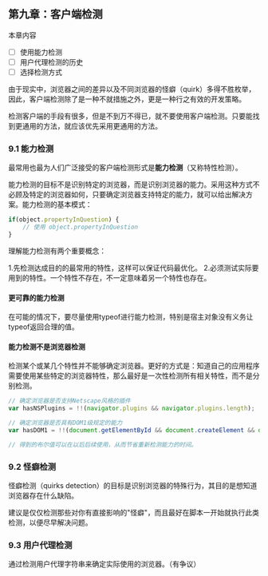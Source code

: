 ## 第九章：客户端检测

本章内容

- [ ] 使用能力检测
- [ ] 用户代理检测的历史
- [ ] 选择检测方式

由于现实中，浏览器之间的差异以及不同浏览器的怪癖（quirk）多得不胜枚举，因此，客户端检测除了是一种不就措施之外，更是一种行之有效的开发策略。

检测客户端的手段有很多，但是不到万不得已，就不要使用客户端检测。只要能找到更通用的方法，就应该优先采用更通用的方法。

### 9.1 能力检测

最常用也最为人们广泛接受的客户端检测形式是**能力检测**（又称特性检测）。

能力检测的目标不是识别特定的浏览器，而是识别浏览器的能力。采用这种方式不必顾及特定的浏览器如何，只要确定浏览器支持特定的能力，就可以给出解决方案。能力检测的基本模式：

````js
if(object.propertyInQuestion) {
	// 使用 object.propertyInQuestion
}
````

理解能力检测有两个重要概念：

1.先检测达成目的的最常用的特性，这样可以保证代码最优化。
2.必须测试实际要用到的特性。一个特性不存在，不一定意味着另一个特性也存在。

#### 更可靠的能力检测

在可能的情况下，要尽量使用typeof进行能力检测，特别是宿主对象没有义务让typeof返回合理的值。

#### 能力检测不是浏览器检测

检测某个或某几个特性并不能够确定浏览器。更好的方式是：知道自己的应用程序需要使用某些特定的浏览器特性，那么最好是一次性检测所有相关特性，而不是分别检测。

````js
// 确定浏览器是否支持Netscape风格的插件
var hasNSPlugins = !!(navigator.plugins && navigator.plugins.length);

// 确定浏览器是否具有DOM1级规定的能力
var hasDOM1 = !!(document.getElementById && document.createElement && document.getElementsByTagName);

// 得到的布尔值可以在以后后续使用，从而节省重新检测能力的时间。
````

### 9.2 怪癖检测

怪癖检测（quirks detection）的目标是识别浏览器的特殊行为，其目的是想知道浏览器存在什么缺陷。

建议是仅仅检测那些对你有直接影响的"怪癖"，而且最好在脚本一开始就执行此类检测，以便尽早解决问题。

### 9.3 用户代理检测

通过检测用户代理字符串来确定实际使用的浏览器。（有争议）
















































